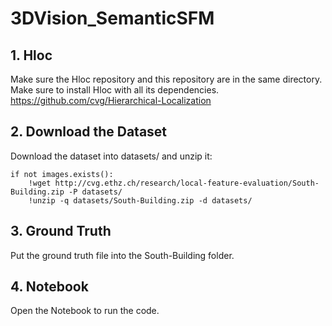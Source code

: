 # 3DVision_SemanticSFM

## 1. Hloc
Make sure the Hloc repository and this repository are in the same directory.
Make sure to install Hloc with all its dependencies.
https://github.com/cvg/Hierarchical-Localization


## 2. Download the Dataset
Download the dataset into datasets/ and unzip it:
```
if not images.exists():
    !wget http://cvg.ethz.ch/research/local-feature-evaluation/South-Building.zip -P datasets/
    !unzip -q datasets/South-Building.zip -d datasets/
```

## 3. Ground Truth
Put the ground truth file into the South-Building folder.

## 4. Notebook
Open the Notebook to run the code.
